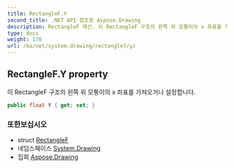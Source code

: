 ```yaml
---
title: RectangleF.Y
second_title: .NET API 참조용 Aspose.Drawing
description: RectangleF 재산. 이 RectangleF 구조의 왼쪽 위 모퉁이의 x 좌표를 가져오거나 설정합니다.
type: docs
weight: 170
url: /ko/net/system.drawing/rectanglef/y/
---
```

## RectangleF.Y property

이 RectangleF 구조의 왼쪽 위 모퉁이의 x 좌표를 가져오거나 설정합니다.

```csharp
public float Y { get; set; }
```

### 또한보십시오

* struct [RectangleF](../)
* 네임스페이스 [System.Drawing](../../rectanglef/)
* 집회 [Aspose.Drawing](../../../)


